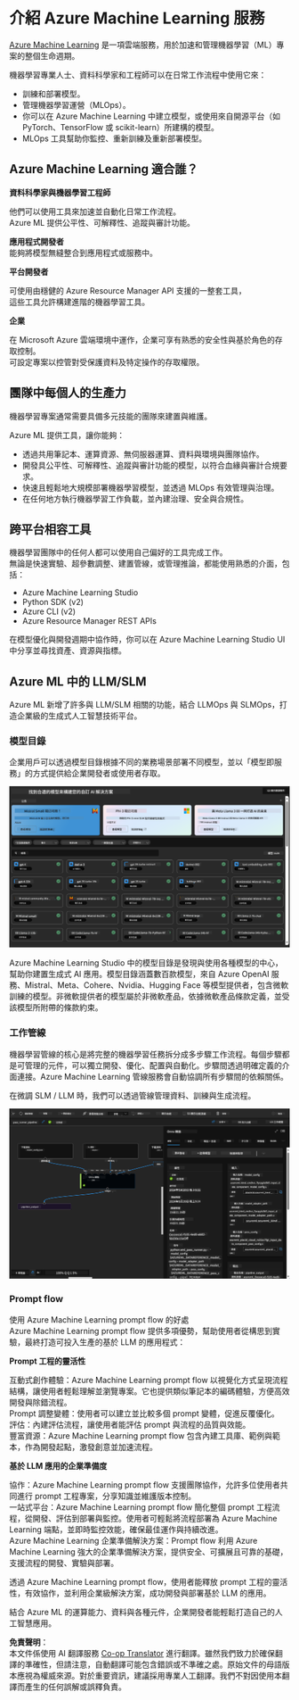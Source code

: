 <!--
CO_OP_TRANSLATOR_METADATA:
{
  "original_hash": "7fe541373802e33568e94e13226d463c",
  "translation_date": "2025-07-17T09:36:35+00:00",
  "source_file": "md/03.FineTuning/Introduce_AzureML.md",
  "language_code": "tw"
}
-->
# **介紹 Azure Machine Learning 服務**

[Azure Machine Learning](https://ml.azure.com?WT.mc_id=aiml-138114-kinfeylo) 是一項雲端服務，用於加速和管理機器學習（ML）專案的整個生命週期。

機器學習專業人士、資料科學家和工程師可以在日常工作流程中使用它來：

- 訓練和部署模型。
- 管理機器學習運營（MLOps）。
- 你可以在 Azure Machine Learning 中建立模型，或使用來自開源平台（如 PyTorch、TensorFlow 或 scikit-learn）所建構的模型。
- MLOps 工具幫助你監控、重新訓練及重新部署模型。

## Azure Machine Learning 適合誰？

**資料科學家與機器學習工程師**

他們可以使用工具來加速並自動化日常工作流程。  
Azure ML 提供公平性、可解釋性、追蹤與審計功能。

**應用程式開發者**  
能夠將模型無縫整合到應用程式或服務中。

**平台開發者**

可使用由穩健的 Azure Resource Manager API 支援的一整套工具，  
這些工具允許構建進階的機器學習工具。

**企業**

在 Microsoft Azure 雲端環境中運作，企業可享有熟悉的安全性與基於角色的存取控制。  
可設定專案以控管對受保護資料及特定操作的存取權限。

## 團隊中每個人的生產力

機器學習專案通常需要具備多元技能的團隊來建置與維護。

Azure ML 提供工具，讓你能夠：  
- 透過共用筆記本、運算資源、無伺服器運算、資料與環境與團隊協作。  
- 開發具公平性、可解釋性、追蹤與審計功能的模型，以符合血緣與審計合規要求。  
- 快速且輕鬆地大規模部署機器學習模型，並透過 MLOps 有效管理與治理。  
- 在任何地方執行機器學習工作負載，並內建治理、安全與合規性。

## 跨平台相容工具

機器學習團隊中的任何人都可以使用自己偏好的工具完成工作。  
無論是快速實驗、超參數調整、建置管線，或管理推論，都能使用熟悉的介面，包括：  
- Azure Machine Learning Studio  
- Python SDK (v2)  
- Azure CLI (v2)  
- Azure Resource Manager REST APIs

在模型優化與開發週期中協作時，你可以在 Azure Machine Learning Studio UI 中分享並尋找資產、資源與指標。

## **Azure ML 中的 LLM/SLM**

Azure ML 新增了許多與 LLM/SLM 相關的功能，結合 LLMOps 與 SLMOps，打造企業級的生成式人工智慧技術平台。

### **模型目錄**

企業用戶可以透過模型目錄根據不同的業務場景部署不同模型，並以「模型即服務」的方式提供給企業開發者或使用者存取。

![models](../../../../translated_images/models.e6c7ff50a51806fd0bfd398477e3db3d5c3dc545cd7308344e448e0b8d8295a1.tw.png)

Azure Machine Learning Studio 中的模型目錄是發現與使用各種模型的中心，幫助你建置生成式 AI 應用。模型目錄涵蓋數百款模型，來自 Azure OpenAI 服務、Mistral、Meta、Cohere、Nvidia、Hugging Face 等模型提供者，包含微軟訓練的模型。非微軟提供者的模型屬於非微軟產品，依據微軟產品條款定義，並受該模型所附帶的條款約束。

### **工作管線**

機器學習管線的核心是將完整的機器學習任務拆分成多步驟工作流程。每個步驟都是可管理的元件，可以獨立開發、優化、配置與自動化。步驟間透過明確定義的介面連接。Azure Machine Learning 管線服務會自動協調所有步驟間的依賴關係。

在微調 SLM / LLM 時，我們可以透過管線管理資料、訓練與生成流程。

![finetuning](../../../../translated_images/finetuning.6559da198851fa523d94d6f0b9f271fa6e1bbac13db0024ebda43cb5348a4633.tw.png)

### **Prompt flow**

使用 Azure Machine Learning prompt flow 的好處  
Azure Machine Learning prompt flow 提供多項優勢，幫助使用者從構思到實驗，最終打造可投入生產的基於 LLM 的應用程式：

**Prompt 工程的靈活性**

互動式創作體驗：Azure Machine Learning prompt flow 以視覺化方式呈現流程結構，讓使用者輕鬆理解並瀏覽專案。它也提供類似筆記本的編碼體驗，方便高效開發與除錯流程。  
Prompt 調整變體：使用者可以建立並比較多個 prompt 變體，促進反覆優化。  
評估：內建評估流程，讓使用者能評估 prompt 與流程的品質與效能。  
豐富資源：Azure Machine Learning prompt flow 包含內建工具庫、範例與範本，作為開發起點，激發創意並加速流程。

**基於 LLM 應用的企業準備度**

協作：Azure Machine Learning prompt flow 支援團隊協作，允許多位使用者共同進行 prompt 工程專案，分享知識並維護版本控制。  
一站式平台：Azure Machine Learning prompt flow 簡化整個 prompt 工程流程，從開發、評估到部署與監控。使用者可輕鬆將流程部署為 Azure Machine Learning 端點，並即時監控效能，確保最佳運作與持續改進。  
Azure Machine Learning 企業準備解決方案：Prompt flow 利用 Azure Machine Learning 強大的企業準備解決方案，提供安全、可擴展且可靠的基礎，支援流程的開發、實驗與部署。

透過 Azure Machine Learning prompt flow，使用者能釋放 prompt 工程的靈活性，有效協作，並利用企業級解決方案，成功開發與部署基於 LLM 的應用。

結合 Azure ML 的運算能力、資料與各種元件，企業開發者能輕鬆打造自己的人工智慧應用。

**免責聲明**：  
本文件係使用 AI 翻譯服務 [Co-op Translator](https://github.com/Azure/co-op-translator) 進行翻譯。雖然我們致力於確保翻譯的準確性，但請注意，自動翻譯可能包含錯誤或不準確之處。原始文件的母語版本應視為權威來源。對於重要資訊，建議採用專業人工翻譯。我們不對因使用本翻譯而產生的任何誤解或誤釋負責。